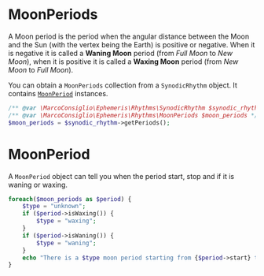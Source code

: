 # MoonPeriods
A Moon period is the period when the angular distance between the Moon and the Sun (with the vertex being the Earth) is positive or negative. When it is negative it is called a **Waning Moon** period (from *Full Moon* to *New Moon*), when it is positive it is called a **Waxing Moon** period (from *New Moon* to *Full Moon*).

You can obtain a `MoonPeriods` collection from a `SynodicRhythm` object. It contains [`MoonPeriod`](#moonperiod) instances.
```php
/** @var \MarcoConsiglio\Ephemeris\Rhythms\SynodicRhythm $synodic_rhythm */
/** @var \MarcoConsiglio\Ephemeris\Rhythms\MoonPeriods $moon_periods */
$moon_periods = $synodic_rhythm->getPeriods();
```
# MoonPeriod
A `MoonPeriod` object can tell you when the period start, stop and if it is waning or waxing.
```php
foreach($moon_periods as $period) {
    $type = "unknown";
    if ($period->isWaxing()) {
        $type = "waxing";
    }
    if ($period->isWaning()) {
        $type = "waning";
    }
    echo "There is a $type moon period starting from {$period->start} to {$period->end}.\n";
}
```
